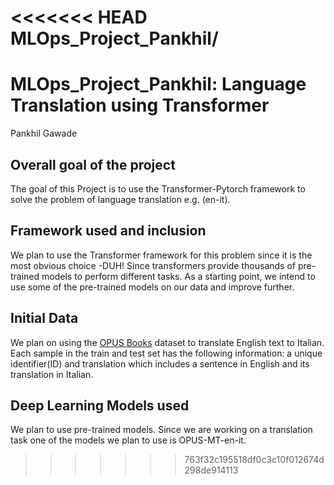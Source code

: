 <<<<<<< HEAD
MLOps_Project_Pankhil/
=======
# MLOps_Project_Pankhil: Language Translation using Transformer 
Pankhil Gawade 

##  Overall goal of the project 
The goal of this Project is to use the Transformer-Pytorch framework to solve the problem of language translation e.g. (en-it).

## Framework used and inclusion 
We plan to use the Transformer framework for this problem since it is the most obvious choice -DUH!
Since transformers provide thousands of pre-trained models to perform different tasks. As a starting point, we intend to use some of the pre-trained models on our data and improve further.

## Initial Data 
We plan on using the [OPUS Books](https://huggingface.co/datasets/opus_books) dataset to translate English text to Italian. Each sample in the train and test set has the following information: a unique identifier(ID) and translation which includes a sentence in English and its translation in Italian.

## Deep Learning Models used

We plan to use pre-trained models. Since we are working on a translation task one of the models we plan to use is OPUS-MT-en-it. 

>>>>>>> 763f32c195518df0c3c10f012674d298de914113
